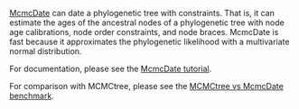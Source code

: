 [McmcDate](https://github.com/dschrempf/mcmc-date) can date a phylogenetic tree with constraints. That is, it can estimate
the ages of the ancestral nodes of a phylogenetic tree with node age
calibrations, node order constraints, and node braces. McmcDate is fast because
it approximates the phylogenetic likelihood with a multivariate normal
distribution.

For documentation, please see the [McmcDate tutorial](tutorial/main/tutorial.pdf).

For comparison with MCMCtree, please see the [MCMCtree vs McmcDate benchmark](bench/comparison_with_mcmctree/README.md).
